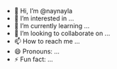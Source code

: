 - 👋 Hi, I’m @naynayla
- 👀 I’m interested in ...
- 🌱 I’m currently learning ...
- 💞️ I’m looking to collaborate on ...
- 📫 How to reach me ...
- 😄 Pronouns: ...
- ⚡ Fun fact: ...

<!---
naynayla/naynayla is a ✨ special ✨ repository because its `README.md` (this file) appears on your GitHub profile.
You can click the Preview link to take a look at your changes.
--->
